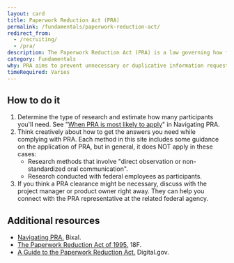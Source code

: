 ```yaml
---
layout: card
title: Paperwork Reduction Act (PRA)
permalink: /fundamentals/paperwork-reduction-act/
redirect_from:
  - /recruiting/
  - /pra/
description: The Paperwork Reduction Act (PRA) is a law governing how federal agencies (and their consultants) collect information from the American public. It applies primarily when we collect structured information from 10 or more members of the public.
category: Fundamentals
why: PRA aims to prevent unnecessary or duplicative information requests from the public. The intent is for federal agencies to be good stewards of the public's time.
timeRequired: Varies
---
```


## How to do it

1. Determine the type of research and estimate how many participants you'll need. See "[When PRA is most likely to apply](https://library.bixal.com/books/doing-user-research/page/when-pra-is-most-likely-to-apply)" in Navigating PRA.
1. Think creatively about how to get the answers you need while complying with PRA. Each method in this site includes some guidance on the application of PRA, but in general, it does NOT apply in these cases:
    - Research methods that involve "direct observation or non-standardized oral communication".
    - Research conducted with federal employees as participants.
1. If you think a PRA clearance might be necessary, discuss with the project manager or product owner right away. They can help you connect with the PRA representative at the related federal agency.

<section class="method--section method--section--additional-resources" markdown="1">

## Additional resources

- [Navigating PRA.](https://library.bixal.com/books/doing-user-research/chapter/navigating-pra) Bixal.
- [The Paperwork Reduction Act of 1995.](https://ux-guide.18f.gov/research/legal/#the-paperwork-reduction-act-of-1995) 18F.
- [A Guide to the Paperwork Reduction Act.](https://pra.digital.gov/) Digital.gov.

</section>